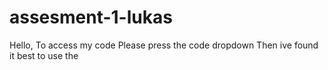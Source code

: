 # assesment-1-lukas
Hello, To access my code Please press the code dropdown
Then ive found it best to use the 
